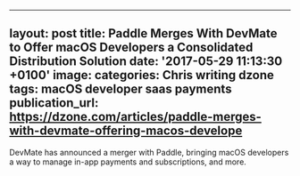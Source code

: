   - --
layout: post
title: Paddle Merges With DevMate to Offer macOS Developers a Consolidated Distribution Solution
date: '2017-05-29 11:13:30 +0100'
image:
categories: Chris writing dzone
tags: macOS developer saas payments
publication_url: https://dzone.com/articles/paddle-merges-with-devmate-offering-macos-develope
---

DevMate has announced a merger with Paddle, bringing macOS developers a way to manage in-app payments and subscriptions, and more.
